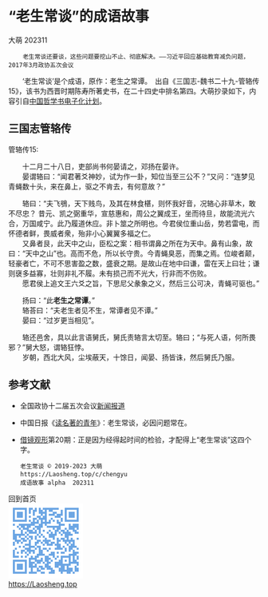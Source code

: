 “老生常谈”的成语故事
==================
大萌	202311

		老生常谈还要谈，这些问题要挖山不止、彻底解决。——习近平回应基础教育减负问题，2017年3月政协五次会议


　　‘老生常谈’是个成语，原作：老生之常谭。　出自《三国志-魏书二十九-管辂传15》，该书为西晋时期陈寿所著史书，在二十四史中排名第四。大萌抄录如下，内容引自[中国哲学书电子化计划](https://ctext.org/sanguozhi/zhs)。

三国志管辂传
-----------

管辂传15:

　　十二月二十八日，吏部尚书何晏请之，邓扬在晏许。  
　　晏谓辂曰：“闻君著爻神妙，试为作一卦，知位当至三公不？”又问：“连梦见青蝇数十头，来在鼻上，驱之不肯去，有何意故？”

　　辂曰：“夫飞鴞，天下贱鸟，及其在林食椹，则怀我好音，况辂心非草木，敢不尽忠？ 昔元、凯之弼重华，宣慈惠和，周公之翼成王，坐而待旦，故能流光六合，万国咸宁。此乃履道休应。非卜筮之所明也。今君侯位重山岳，势若雷电，而怀德者鲜，畏威者衆，殆非小心翼翼多福之仁。  
　　又鼻者艮，此天中之山，臣松之案：相书谓鼻之所在为天中。鼻有山象，故曰：“天中之山”也。高而不危，所以长守贵。今青蝇臭恶，而集之焉。位峻者颠，轻豪者亡，不可不思害盈之数，盛衰之期。是故山在地中曰谦，雷在天上曰壮；谦则襃多益寡，壮则非礼不履。未有损己而不光大，行非而不伤败。  
　　愿君侯上追文王六爻之旨，下思尼父彖象之义，然后三公可决，青蝇可驱也。”

　　扬曰：“此**老生之常谭**。”  
　　辂荅曰：“夫老生者见不生，常谭者见不谭。”  
　　晏曰：“过岁更当相见”。

　　辂还邑舍，具以此言语舅氏，舅氏责辂言太切至。辂曰；“与死人语，何所畏邪？”舅大怒，谓辂狂悖。  
　　岁朝，西北大风，尘埃蔽天，十馀日，闻晏、扬皆诛，然后舅氏乃服。


参考文献
--------

*	全国政协十二届五次会议[新闻报道](http://www.cppcc.gov.cn/zxww/2017/03/05/ARTI1488678667173705.shtml)
*	中国日报《[读名著的青年](https://china.chinadaily.com.cn/2016-10/15/content_27070285.htm)》：老生常谈，必因问题常在。
*	[借镜观形](http://sfj.chifeng.gov.cn/sfj_zhgl/sfj_zhgl_dwgz/201804/t20180428_365846.html)第20期：正是因为经得起时间的检验，才配得上“老生常谈”这四个字。


		老生常谈 © 2019-2023 大萌
		https://Laosheng.top/c/chengyu
		成语故事 alpha	202311

回到首页  
<a href=".." title="返回老生常谈首页"><img src="../indexQR-Blue.png" /></a>  
https://Laosheng.top
